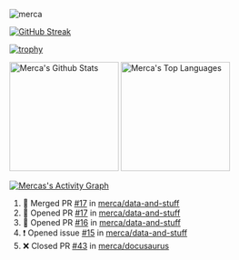 
<p align="left"> <img src="https://komarev.com/ghpvc/?username=merca&label=Profile%20views&color=0e75b6&style=flat" alt="merca" /> </p>

[![GitHub Streak](https://streak-stats.demolab.com/?user=merca&theme=monokai-metallian&hide_border=true)](https://git.io/streak-stats)

[![trophy](https://github-profile-trophy.vercel.app/?username=merca&theme=onedark&column=4)](https://github.com/merca/github-profile-trophy)

<a href="https://github.com/anuraghazra/github-readme-stats"><img alt="Merca's Github Stats" src="https://denvercoder1-github-readme-stats.vercel.app/api/?username=Merca&show_icons=true&include_all_commits=true&count_private=true&theme=react&hide_border=true&bg_color=1F222E&title_color=F85D7F&icon_color=F8D866" height="192px"/></a>
<a href="https://github.com/anuraghazra/github-readme-stats"><img alt="Merca's Top Languages" src="https://denvercoder1-github-readme-stats.vercel.app/api/top-langs/?username=Merca&langs_count=8&layout=compact&theme=react&hide_border=true&bg_color=1F222E&title_color=F85D7F&icon_color=F8D866&hide=Jupyter%20Notebook,Roff" height="192px"/></a>

 <a href="https://github.com/ashutosh00710/github-readme-activity-graph"><img alt="Mercas's Activity Graph" src="https://github-readme-activity-graph.vercel.app/graph/?username=Merca&bg_color=1F222E&color=F8D866&line=F85D7F&point=FFFFFF&hide_border=true" /></a>

   <!--START_SECTION:activity-->
1. 🎉 Merged PR [#17](https://github.com/merca/data-and-stuff/pull/17) in [merca/data-and-stuff](https://github.com/merca/data-and-stuff)
2. 💪 Opened PR [#17](https://github.com/merca/data-and-stuff/pull/17) in [merca/data-and-stuff](https://github.com/merca/data-and-stuff)
3. 💪 Opened PR [#16](https://github.com/merca/data-and-stuff/pull/16) in [merca/data-and-stuff](https://github.com/merca/data-and-stuff)
4. ❗️ Opened issue [#15](https://github.com/merca/data-and-stuff/issues/15) in [merca/data-and-stuff](https://github.com/merca/data-and-stuff)
5. ❌ Closed PR [#43](https://github.com/merca/docusaurus/pull/43) in [merca/docusaurus](https://github.com/merca/docusaurus)
   <!--END_SECTION:activity-->